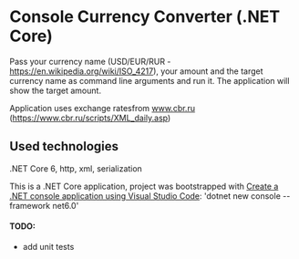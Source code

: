 # Console Currency Converter (.NET Core)

Pass your currency name (USD/EUR/RUR - https://en.wikipedia.org/wiki/ISO_4217), your amount and the target currency name as command line arguments and run it. The application will show the target amount.

Application uses exchange ratesfrom www.cbr.ru (https://www.cbr.ru/scripts/XML_daily.asp)
 
## Used technologies
.NET Core 6, http, xml, serialization

This is a .NET Core application, project was bootstrapped with [Create a .NET console application using Visual Studio Code](https://docs.microsoft.com/en-us/dotnet/core/tutorials/with-visual-studio-code?pivots=dotnet-6-0): 'dotnet new console --framework net6.0'

#### TODO:
- add unit tests
